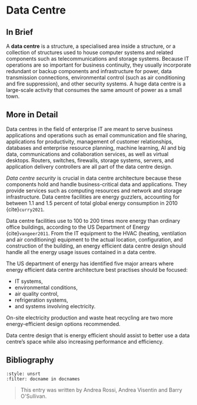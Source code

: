 # Data Centre

## In Brief

A **data centre** is a structure, a specialised area inside a structure, or a collection of structures used to house computer systems and related components such as telecommunications and storage systems. Because IT operations are so important for business continuity, they usually incorporate redundant or backup components and infrastructure for power, data transmission connections, environmental control (such as air conditioning and fire suppression), and other security systems. A huge data centre is a large-scale activity that consumes the same amount of power as a small town.

## More in Detail

Data centres in the field of enterprise IT are meant to serve business applications and operations such as email communication and file sharing, applications for productivity, management of customer relationships, databases and enterprise resource planning, machine learning, AI and big data, communications and collaboration services, as well as virtual desktops. Routers, switches, firewalls, storage systems, servers, and application delivery controllers are all part of the data centre design. 

*Data centre security* is crucial in data centre architecture because these components hold and handle business-critical data and applications. They provide services such as computing resources and network and storage infrastructure. Data centre facilities are energy guzzlers, accounting for between 1.1 and 1.5 percent of total global energy consumption in 2010 {cite}`curry2021`. 

Data centre facilities use to 100 to 200 times more energy than ordinary office buildings, according to the US Department of Energy {cite}`vangeer2011`. From the IT equipment to the HVAC (heating, ventilation and air conditioning) equipment to the actual location, configuration, and construction of the building, an energy efficient data centre design should handle all the energy usage issues contained in a data centre. 

The US department of energy has identified five major arrears where energy efficient data centre architecture best practises should be focused: 
* IT systems, 
* environmental conditions, 
* air quality control, 
* refrigeration systems,
* and systems involving electricity. 

On-site electricity production and waste heat recycling are two more energy-efficient design options recommended. 

Data centre design that is energy efficient should assist to better use a data centre’s space while also increasing performance and efficiency.



## Bibliography

```{bibliography}
:style: unsrt
:filter: docname in docnames
```

> This entry was written by Andrea Rossi, Andrea Visentin and Barry O'Sullivan.


